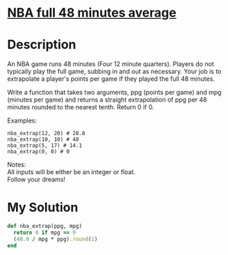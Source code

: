 # [NBA full 48 minutes average](https://www.codewars.com/kata/587c2d08bb65b5e8040004fd)

# Description
An NBA game runs 48 minutes (Four 12 minute quarters). Players do not typically play the full game, subbing in and out 
as necessary. Your job is to extrapolate a player's points per game if they played the full 48 minutes.

Write a function that takes two arguments, ppg (points per game) and mpg (minutes per game) and returns a straight 
extrapolation of ppg per 48 minutes rounded to the nearest tenth. Return 0 if 0.

Examples:
```
nba_extrap(12, 20) # 28.8
nba_extrap(10, 10) # 48
nba_extrap(5, 17) # 14.1
nba_extrap(0, 0) # 0
```
Notes:\
All inputs will be either be an integer or float.\
Follow your dreams!

# My Solution
```ruby
def nba_extrap(ppg, mpg)
  return 0 if mpg == 0
  (48.0 / mpg * ppg).round(1)
end 
```
